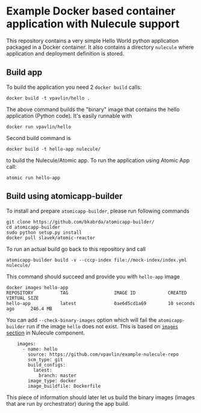# Example Docker based container application with Nulecule support

This repository contains a very simple Hello World python application packaged in a Docker container. It also contains a directory `nulecule` where application and deployment definition is stored.

## Build app

To build the application you need 2 `docker build` calls:

```
docker build -t vpavlin/hello .
```

The above command builds the "binary" image that contains the hello application (Python code). It's easily runnable with

```
docker run vpavlin/hello
```

Second build command is

```
docker build -t hello-app nulecule/
```

to build the Nulecule/Atomic app. To run the application using Atomic App call:

```
atomic run hello-app
```

## Build using atomicapp-builder

To install and prepare `atomicapp-builder`, please run following commands

```
git clone https://github.com/bkabrda/atomicapp-builder/
cd atomicapp-builder
sudo python setup.py install
docker pull slavek/atomic-reactor
```

To run an actual build go back to this repository and call

```
atomicapp-builder build -v --cccp-index file://mock-index/index.yml nulecule/
```

This command should succeed and provide you with `hello-app` image

```
docker images hello-app
REPOSITORY          TAG                 IMAGE ID            CREATED             VIRTUAL SIZE
hello-app           latest              0ae6d5cd1a69        10 seconds ago      246.4 MB

```

You can add `--check-binary-images` option which will fail the `atomicapp-builder` run if the image `hello` does not exist. This is based on [`images` section](nulecule/Nulecule) in Nulecule component.

```
    images:
      - name: hello
        source: https://github.com/vpavlin/example-nulecule-repo
        scm_type: git
        build_configs:
          latest:
            branch: master
        image_type: docker
        image_buildfile: Dockerfile
```

This piece of information should later let us build the binary images (images that are run by orchestrator) during the app build.
